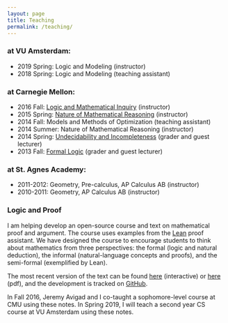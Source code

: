 ```yaml
---
layout: page
title: Teaching
permalink: /teaching/
---
```


### at VU Amsterdam:

* 2019 Spring: Logic and Modeling (instructor)
* 2018 Spring: Logic and Modeling (teaching assistant)

### at Carnegie Mellon:

* 2016 Fall: [Logic and Mathematical Inquiry](http://avigad.github.io/logic_and_proof) (instructor)
* 2015 Spring: [Nature of Mathematical Reasoning](80110) (instructor)
* 2014 Fall: Models and Methods of Optimization (teaching assistant)
* 2014 Summer: Nature of Mathematical Reasoning (instructor)
* 2014 Spring: [Undecidability and Incompleteness](https://oli.cmu.edu/courses/free-open/logic-proofs-course-details/) (grader and guest lecturer)
* 2013 Fall: [Formal Logic](http://www.andrew.cmu.edu/user/avigad/Teaching/landc_notes.pdf) (grader and guest lecturer)

### at St. Agnes Academy:

* 2011-2012: Geometry, Pre-calculus, AP Calculus AB (instructor)
* 2010-2011: Geometry, AP Calculus AB (instructor)

### Logic and Proof

I am helping develop an open-source course and text on mathematical proof and argument. The course
uses examples from the [Lean](https://leanprover.github.io) proof assistant. We have designed the
course to encourage students to think about mathematics from three perspectives: the formal (logic
and natural deduction), the informal (natural-language concepts and proofs), and the semi-formal
(exemplified by Lean).

The most recent version of the text can be found [here](https://avigad.github.io/logic_and_proof/)
(interactive) or [here](https://avigad.github.io/logic_and_proof/logic_and_proof.pdf) (pdf), and the
development is tracked on [GitHub](https://github.com/avigad/logic_and_proof).

In Fall 2016, Jeremy Avigad and I co-taught a sophomore-level course at CMU using these notes. In
Spring 2019, I will teach a second year CS course at VU Amsterdam using these notes.
